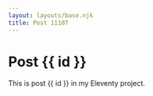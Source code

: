 ```yaml
---
layout: layouts/base.njk
title: Post 11107
---
```


# Post {{ id }}

This is post {{ id }} in my Eleventy project.
